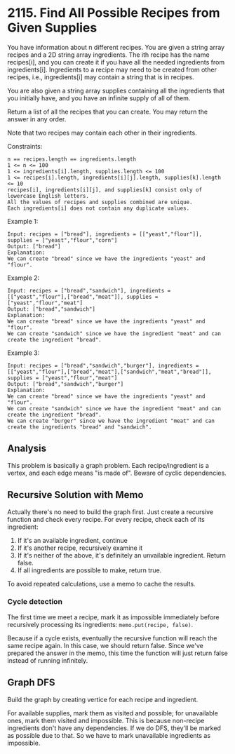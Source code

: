 # 2115. Find All Possible Recipes from Given Supplies
You have information about n different recipes. You are given a string array recipes and a 2D string array ingredients. The ith recipe has the name recipes[i], and you can create it if you have all the needed ingredients from ingredients[i]. Ingredients to a recipe may need to be created from other recipes, i.e., ingredients[i] may contain a string that is in recipes.

You are also given a string array supplies containing all the ingredients that you initially have, and you have an infinite supply of all of them.

Return a list of all the recipes that you can create. You may return the answer in any order.

Note that two recipes may contain each other in their ingredients.

Constraints:

    n == recipes.length == ingredients.length
    1 <= n <= 100
    1 <= ingredients[i].length, supplies.length <= 100
    1 <= recipes[i].length, ingredients[i][j].length, supplies[k].length <= 10
    recipes[i], ingredients[i][j], and supplies[k] consist only of lowercase English letters.
    All the values of recipes and supplies combined are unique.
    Each ingredients[i] does not contain any duplicate values.

Example 1:

    Input: recipes = ["bread"], ingredients = [["yeast","flour"]], supplies = ["yeast","flour","corn"]
    Output: ["bread"]
    Explanation:
    We can create "bread" since we have the ingredients "yeast" and "flour".

Example 2:

    Input: recipes = ["bread","sandwich"], ingredients = [["yeast","flour"],["bread","meat"]], supplies = ["yeast","flour","meat"]
    Output: ["bread","sandwich"]
    Explanation:
    We can create "bread" since we have the ingredients "yeast" and "flour".
    We can create "sandwich" since we have the ingredient "meat" and can create the ingredient "bread".

Example 3:

    Input: recipes = ["bread","sandwich","burger"], ingredients = [["yeast","flour"],["bread","meat"],["sandwich","meat","bread"]], supplies = ["yeast","flour","meat"]
    Output: ["bread","sandwich","burger"]
    Explanation:
    We can create "bread" since we have the ingredients "yeast" and "flour".
    We can create "sandwich" since we have the ingredient "meat" and can create the ingredient "bread".
    We can create "burger" since we have the ingredient "meat" and can create the ingredients "bread" and "sandwich".

## Analysis
This problem is basically a graph problem. Each recipe/ingredient is a vertex, and each edge means "is made of". Beware of cyclic dependencies.

## Recursive Solution with Memo
Actually there's no need to build the graph first. Just create a recursive function and check every recipe. For every recipe, check each of its ingredient:

1. If it's an available ingredient, continue
2. If it's another recipe, recursively examine it
3. If it's neither of the above, it's definitely an unvailable ingredient. Return false.
4. If all ingredients are possible to make, return true.

To avoid repeated calculations, use a memo to cache the results.

### Cycle detection
The first time we meet a recipe, mark it as impossible immediately before recursively processing its ingredients: ```memo.put(recipe, false)```.

Because if a cycle exists, eventually the recursive function will reach the same recipe again. In this case, we should return false. Since we've prepared the answer in the memo, this time the function will just return false instead of running infinitely.

## Graph DFS
Build the graph by creating vertice for each recipe and ingredient.

For available supplies, mark them as visited and possible; for unavailable ones, mark them visited and impossible. This is because non-recipe ingredients don't have any dependencies. If we do DFS, they'll be marked as possible due to that. So we have to mark unavailable ingredients as impossible.
